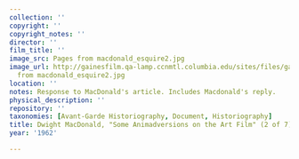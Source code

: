 ```yaml
---
collection: ''
copyright: ''
copyright_notes: ''
director: ''
film_title: ''
image_src: Pages from macdonald_esquire2.jpg
image_url: http://gainesfilm.qa-lamp.ccnmtl.columbia.edu/sites/files/gainesfilm/images/Pages
  from macdonald_esquire2.jpg
location: ''
notes: Response to MacDonald's article. Includes Macdonald's reply.
physical_description: ''
repository: ''
taxonomies: [Avant-Garde Historiography, Document, Historiography]
title: Dwight MacDonald, "Some Animadversions on the Art Film" (2 of 7)
year: '1962'

---
```

